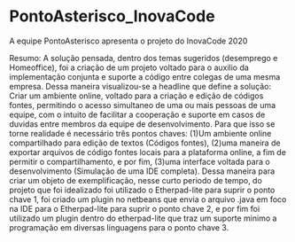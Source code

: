 # PontoAsterisco_InovaCode

A equipe PontoAsterisco apresenta o projeto do InovaCode 2020

Resumo:
    A solução pensada, dentro dos temas sugeridos (desemprego e Homeoffice), foi a criação de um projeto voltado para o auxilio da implementação conjunta e suporte a código entre colegas de uma mesma empresa. 
    Dessa maneira visualizou-se a headline que define a solução:
        Criar um ambiente online, voltado para a criação e edição de códigos fontes, permitindo o acesso simultaneo de uma ou mais pessoas de uma equipe, com o intuito de facilitar a cooperação e suporte em casos de duvidas entre membros da equipe de desenvolvimento. 
    Para que isso se torne realidade é necessário três pontos chaves: (1)Um ambiente online compartilhado para edição de textos (Códigos fontes), (2)uma maneira de exportar arquivos de código fontes locais para a plataforma online, a fim de permitir o compartilhamento, e por fim, (3)uma interface voltada para o desenvolvimento (Simulação de uma IDE completa).
    Dessa maneira para criar um objeto de exemplificação, nesse curto periodo de tempo,  do projeto que foi idealizado foi utilizado o Etherpad-lite para suprir o ponto chave 1, foi criado um plugin no netbeans que envia o arquivo .java em foco na IDE para o Etherpad-lite para suprir o ponto chave 2, e por fim foi utilizado um plugin dentro do etherpad-lite que traz um suporte minimo a programação em diversas linguagens para o ponto chave 3.
    
    
    
 
